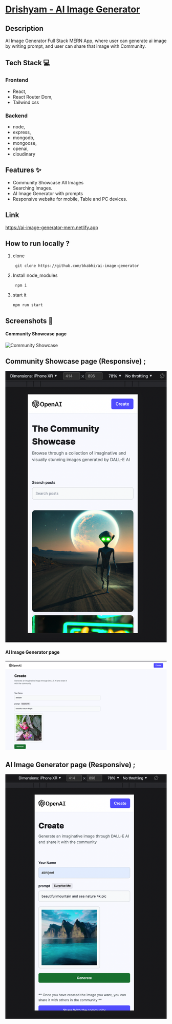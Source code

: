 # [Drishyam - AI Image Generator](https://ai-image-generator-mern.netlify.app)

## Description

AI Image Generator Full Stack MERN App, where user can generate ai image by writing prompt, and user can share that image with Community.

## Tech Stack 💻

### Frontend

- React,
- React Router Dom,
- Tailwind css

### Backend

- node,
- express,
- mongodb,
- mongoose,
- openai,
- cloudinary

## Features ✨

- Community Showcase All Images
- Searching Images.
- AI Image Generator with prompts
- Responsive website for mobile, Table and PC devices.

## Link

https://ai-image-generator-mern.netlify.app

## How to run locally ?

1.  clone
    ```
     git clone https://github.com/bkabhi/ai-image-generator
    ```
2.  Install node_modules
    ```
     npm i
    ```
3.  start it
    ```
    npm run start
    ```

## Screenshots 📸

#### Community Showcase page

<!-- <img src="./screenShots/Community-Showcase" alt="" /> -->

![Community Showcase](./screenShots/Community-Showcase.png)

## Community Showcase page (Responsive) ;

![Community Showcase](./screenShots/Community-Showcase-mobile.png)

#### AI Image Generator page

![AI Image Generator](./screenShots/Generate-ai-image.png)

## AI Image Generator page (Responsive) ;

![AI Image Generator](./screenShots/Generate-ai-image-mobile.png)